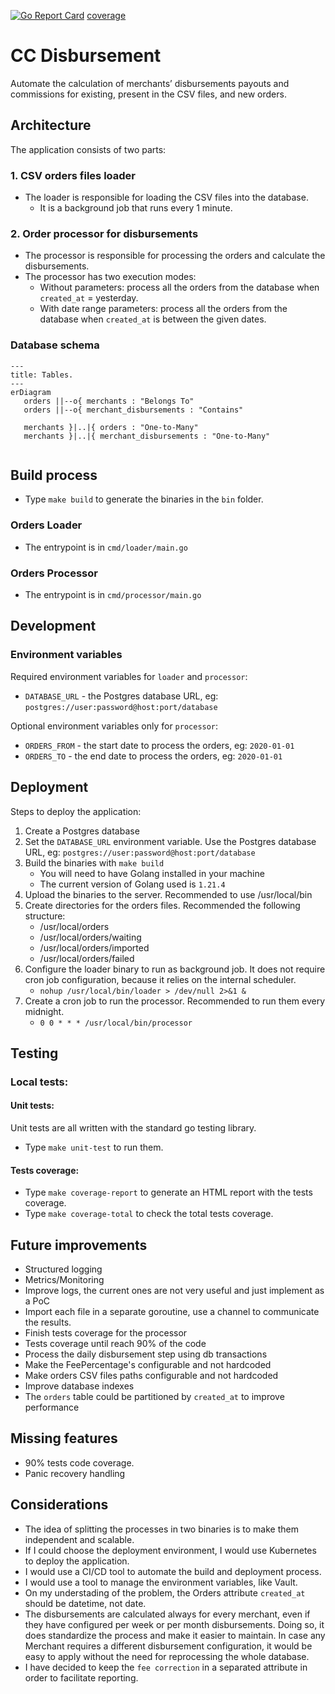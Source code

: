 [![Go Report Card](https://goreportcard.com/badge/github.com/ildomm/cc_sq_disbursement?cache=v1)](https://goreportcard.com/report/github.com/ildomm/cc_sq_disbursement)
[coverage](https://raw.githubusercontent.com/ildomm/cc_sq_disbursement/badges/.badges/main/coverage.svg)

# CC Disbursement
Automate the calculation of merchants’ disbursements payouts and 
commissions for existing, present in the CSV files, and new orders.

## Architecture

The application consists of two parts:
### 1. CSV orders files loader
- The loader is responsible for loading the CSV files into the database.
  - It is a background job that runs every 1 minute.

### 2. Order processor for disbursements
- The processor is responsible for processing the orders and calculate the disbursements.
- The processor has two execution modes:
    - Without parameters: process all the orders from the database when `created_at` = yesterday.
    - With date range parameters: process all the orders from the database when `created_at` is between the given dates.

### Database schema

```mermaid
---
title: Tables.
---
erDiagram
   orders ||--o{ merchants : "Belongs To"
   orders ||--o{ merchant_disbursements : "Contains"

   merchants }|..|{ orders : "One-to-Many"
   merchants }|..|{ merchant_disbursements : "One-to-Many"
           
```

## Build process
- Type `make build` to generate the binaries in the `bin` folder.

### Orders Loader
- The entrypoint is in `cmd/loader/main.go`

### Orders Processor
- The entrypoint is in `cmd/processor/main.go`

## Development

### Environment variables
Required environment variables for `loader` and `processor`: 
- `DATABASE_URL` - the Postgres database URL, eg: `postgres://user:password@host:port/database`

Optional environment variables only for `processor`:
- `ORDERS_FROM` - the start date to process the orders, eg: `2020-01-01`
- `ORDERS_TO` - the end date to process the orders, eg: `2020-01-01`

## Deployment
Steps to deploy the application:
1. Create a Postgres database
2. Set the `DATABASE_URL` environment variable. Use the Postgres database URL, eg: `postgres://user:password@host:port/database`
3. Build the binaries with `make build`
   - You will need to have Golang installed in your machine
   - The current version of Golang used is `1.21.4`
4. Upload the binaries to the server. Recommended to use /usr/local/bin
5. Create directories for the orders files. Recommended the following structure:
    - /usr/local/orders
    - /usr/local/orders/waiting
    - /usr/local/orders/imported
    - /usr/local/orders/failed
6. Configure the loader binary to run as background job. It does not require cron job configuration, because it relies on the internal scheduler. 
    - `nohup /usr/local/bin/loader > /dev/null 2>&1 &`  
7. Create a cron job to run the processor. Recommended to run them every midnight.
    - `0 0 * * * /usr/local/bin/processor`

## Testing
### Local tests:
#### Unit tests:
Unit tests are all written with the standard go testing library.
- Type `make unit-test` to run them.

#### Tests coverage:
- Type `make coverage-report` to generate an HTML report with the tests coverage.
- Type `make coverage-total` to check the total tests coverage.

## Future improvements
- Structured logging
- Metrics/Monitoring
- Improve logs, the current ones are not very useful and just implement as a PoC
- Import each file in a separate goroutine, use a channel to communicate the results.
- Finish tests coverage for the processor
- Tests coverage until reach 90% of the code
- Process the daily disbursement step using db transactions
- Make the FeePercentage's configurable and not hardcoded
- Make orders CSV files paths configurable and not hardcoded
- Improve database indexes
- The `orders` table could be partitioned by `created_at` to improve performance

## Missing features
- 90% tests code coverage.
- Panic recovery handling

## Considerations
- The idea of splitting the processes in two binaries is to make them independent and scalable.
- If I could choose the deployment environment, I would use Kubernetes to deploy the application.
- I would use a CI/CD tool to automate the build and deployment process.
- I would use a tool to manage the environment variables, like Vault.
- On my understading of the problem, the Orders attribute `created_at` should be datetime, not date.
- The disbursements are calculated always for every merchant, even if they have configured per week or per month disbursements. Doing so, it does standardize the process and make it easier to maintain. 
In case any Merchant requires a different disbursement configuration, it would be easy to apply without the need for reprocessing the whole database.
- I have decided to keep the `fee correction` in a separated attribute in order to facilitate reporting.

